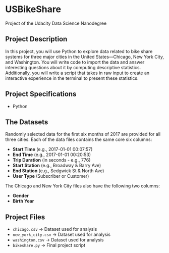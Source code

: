 # USBikeShare

Project of the Udacity Data Science Nanodegree

## Project Description

In this project, you will use Python to explore data related to bike share systems for three major cities in the United States—Chicago, New York City, and Washington. You will write code to import the data and answer interesting questions about it by computing descriptive statistics. Additionally, you will write a script that takes in raw input to create an interactive experience in the terminal to present these statistics.

## Project Specifications
- Python

## The Datasets

Randomly selected data for the first six months of 2017 are provided for all three cities. Each of the data files contains the same core six columns:

- **Start Time** (e.g., 2017-01-01 00:07:57)
- **End Time** (e.g., 2017-01-01 00:20:53)
- **Trip Duration** (in seconds - e.g., 776)
- **Start Station** (e.g., Broadway & Barry Ave)
- **End Station** (e.g., Sedgwick St & North Ave)
- **User Type** (Subscriber or Customer)

The Chicago and New York City files also have the following two columns:
- **Gender**
- **Birth Year**

## Project Files

- `chicago.csv` → Dataset used for analysis
- `new_york_city.csv` → Dataset used for analysis
- `washington.csv` → Dataset used for analysis
- `bikeshare.py` → Final project script


